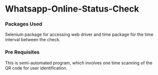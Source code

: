 # Whatsapp-Online-Status-Check

### Packages Used

Selenium package for accessing web driver and time package for the time interval between the check.

### Pre Requisites

This is semi-automated program, which involves one time scanning of the QR code for user identification. 


